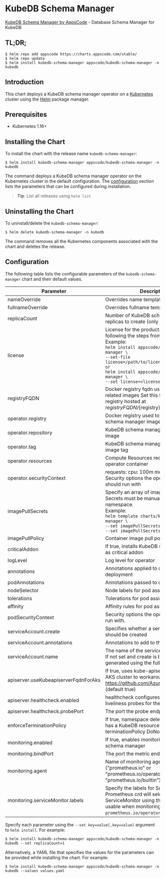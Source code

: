# KubeDB Schema Manager

[KubeDB Schema Manager by AppsCode](https://github.com/kubedb) - Database Schema Manager for KubeDB

## TL;DR;

```console
$ helm repo add appscode https://charts.appscode.com/stable/
$ helm repo update
$ helm install kubedb-schema-manager appscode/kubedb-schema-manager -n kubedb
```

## Introduction

This chart deploys a KubeDB schema manager operator on a [Kubernetes](http://kubernetes.io) cluster using the [Helm](https://helm.sh) package manager.

## Prerequisites

- Kubernetes 1.16+

## Installing the Chart

To install the chart with the release name `kubedb-schema-manager`:

```console
$ helm install kubedb-schema-manager appscode/kubedb-schema-manager -n kubedb
```

The command deploys a KubeDB schema manager operator on the Kubernetes cluster in the default configuration. The [configuration](#configuration) section lists the parameters that can be configured during installation.

> **Tip**: List all releases using `helm list`

## Uninstalling the Chart

To uninstall/delete the `kubedb-schema-manager`:

```console
$ helm delete kubedb-schema-manager -n kubedb
```

The command removes all the Kubernetes components associated with the chart and deletes the release.

## Configuration

The following table lists the configurable parameters of the `kubedb-schema-manager` chart and their default values.

|              Parameter               |                                                                                                                                                                                      Description                                                                                                                                                                                      |            Default             |
|--------------------------------------|---------------------------------------------------------------------------------------------------------------------------------------------------------------------------------------------------------------------------------------------------------------------------------------------------------------------------------------------------------------------------------------|--------------------------------|
| nameOverride                         | Overrides name template                                                                                                                                                                                                                                                                                                                                                               | `""`                           |
| fullnameOverride                     | Overrides fullname template                                                                                                                                                                                                                                                                                                                                                           | `""`                           |
| replicaCount                         | Number of KubeDB schema manager replicas to create (only 1 is supported)                                                                                                                                                                                                                                                                                                              | `1`                            |
| license                              | License for the product. Get a license by following the steps from [here](https://kubedb.run/docs/latest/setup/install/enterprise#get-a-trial-license). <br> Example: <br> `helm install appscode/kubedb-schema-manager \` <br> `--set-file license=/path/to/license/file` <br> `or` <br> `helm install appscode/kubedb-schema-manager \` <br> `--set license=<license file content>` | `""`                           |
| registryFQDN                         | Docker registry fqdn used to pull KubeDB related images Set this to use docker registry hosted at ${registryFQDN}/${registry}/${image}                                                                                                                                                                                                                                                | `""`                           |
| operator.registry                    | Docker registry used to pull KubeDB schema manager image                                                                                                                                                                                                                                                                                                                              | `kubedb`                       |
| operator.repository                  | KubeDB schema manager container image                                                                                                                                                                                                                                                                                                                                                 | `kubedb-schema-manager`        |
| operator.tag                         | KubeDB schema manager container image tag                                                                                                                                                                                                                                                                                                                                             | `v0.1.0`                       |
| operator.resources                   | Compute Resources required by the operator container                                                                                                                                                                                                                                                                                                                                  | `{}`                           |
| operator.securityContext             | requests: cpu: 100m memory: 128Mi Security options the operator container should run with                                                                                                                                                                                                                                                                                             | `{}`                           |
| imagePullSecrets                     | Specify an array of imagePullSecrets. Secrets must be manually created in the namespace. <br> Example: <br> `helm template charts/kubedb-schema-manager \` <br> `--set imagePullSecrets[0].name=sec0 \` <br> `--set imagePullSecrets[1].name=sec1`                                                                                                                                    | `[]`                           |
| imagePullPolicy                      | Container image pull policy                                                                                                                                                                                                                                                                                                                                                           | `IfNotPresent`                 |
| criticalAddon                        | If true, installs KubeDB schema manager as critical addon                                                                                                                                                                                                                                                                                                                             | `false`                        |
| logLevel                             | Log level for operator                                                                                                                                                                                                                                                                                                                                                                | `3`                            |
| annotations                          | Annotations applied to operator deployment                                                                                                                                                                                                                                                                                                                                            | `{}`                           |
| podAnnotations                       | Annotations passed to operator pod(s).                                                                                                                                                                                                                                                                                                                                                | `{}`                           |
| nodeSelector                         | Node labels for pod assignment                                                                                                                                                                                                                                                                                                                                                        | `{"kubernetes.io/os":"linux"}` |
| tolerations                          | Tolerations for pod assignment                                                                                                                                                                                                                                                                                                                                                        | `[]`                           |
| affinity                             | Affinity rules for pod assignment                                                                                                                                                                                                                                                                                                                                                     | `{}`                           |
| podSecurityContext                   | Security options the operator pod should run with.                                                                                                                                                                                                                                                                                                                                    | `{}`                           |
| serviceAccount.create                | Specifies whether a service account should be created                                                                                                                                                                                                                                                                                                                                 | `true`                         |
| serviceAccount.annotations           | Annotations to add to the service account                                                                                                                                                                                                                                                                                                                                             | `{}`                           |
| serviceAccount.name                  | The name of the service account to use. If not set and create is true, a name is generated using the fullname template                                                                                                                                                                                                                                                                | ``                             |
| apiserver.useKubeapiserverFqdnForAks | If true, uses kube-apiserver FQDN for AKS cluster to workaround https://github.com/Azure/AKS/issues/522 (default true)                                                                                                                                                                                                                                                                | `true`                         |
| apiserver.healthcheck.enabled        | healthcheck configures the readiness and liveliness probes for the operator pod.                                                                                                                                                                                                                                                                                                      | `true`                         |
| apiserver.healthcheck.probePort      | The port the probe endpoint binds to                                                                                                                                                                                                                                                                                                                                                  | `8081`                         |
| enforceTerminationPolicy             | If true, namespace deletion will fail if it has a KubeDB resource with terminationPolicy DoNotTerminate                                                                                                                                                                                                                                                                               | `true`                         |
| monitoring.enabled                   | If true, enables monitoring KubeDB schema manager                                                                                                                                                                                                                                                                                                                                     | `false`                        |
| monitoring.bindPort                  | The port the metric endpoint binds to                                                                                                                                                                                                                                                                                                                                                 | `8080`                         |
| monitoring.agent                     | Name of monitoring agent ("prometheus.io" or "prometheus.io/operator" or "prometheus.io/builtin")                                                                                                                                                                                                                                                                                     | `""`                           |
| monitoring.serviceMonitor.labels     | Specify the labels for ServiceMonitor. Prometheus crd will select ServiceMonitor using these labels. Only usable when monitoring agent is `prometheus.io/operator`.                                                                                                                                                                                                                   | `{}`                           |


Specify each parameter using the `--set key=value[,key=value]` argument to `helm install`. For example:

```console
$ helm install kubedb-schema-manager appscode/kubedb-schema-manager -n kubedb --set replicaCount=1
```

Alternatively, a YAML file that specifies the values for the parameters can be provided while
installing the chart. For example:

```console
$ helm install kubedb-schema-manager appscode/kubedb-schema-manager -n kubedb --values values.yaml
```
